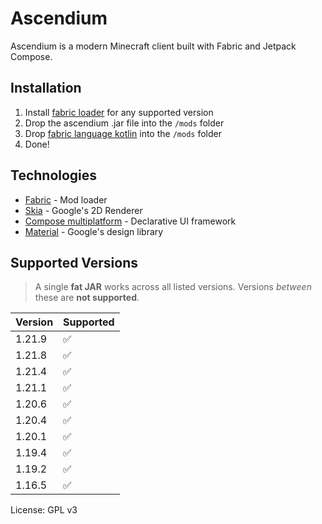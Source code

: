 # Ascendium

Ascendium is a modern Minecraft client built with Fabric and Jetpack Compose.

## Installation

1. Install [fabric loader](https://fabricmc.net/) for any supported version
2. Drop the ascendium .jar file into the `/mods` folder
3. Drop [fabric language kotlin](https://modrinth.com/mod/fabric-language-kotlin) into the `/mods` folder
4. Done!

## Technologies

- [Fabric](https://fabricmc.net/) - Mod loader
- [Skia](https://skia.org/) - Google's 2D Renderer
- [Compose multiplatform](https://github.com/JetBrains/compose-multiplatform/) - Declarative UI framework
- [Material](https://m3.material.io/) - Google's design library

## Supported Versions

> A single **fat JAR** works across all listed versions. Versions *between* these are **not supported**.

| Version | Supported |
|---------|-----------|
| 1.21.9  | ✅         |
| 1.21.8  | ✅         |
| 1.21.4  | ✅         |
| 1.21.1  | ✅         |
| 1.20.6  | ✅         |
| 1.20.4  | ✅         |
| 1.20.1  | ✅         |
| 1.19.4  | ✅         |
| 1.19.2  | ✅         |
| 1.16.5  | ✅         |

License: GPL v3
